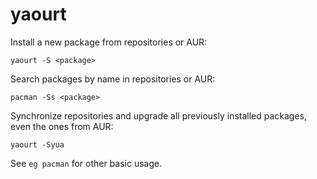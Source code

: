 # yaourt

Install a new package from repositories or AUR:

    yaourt -S <package>

Search packages by name in repositories or AUR:

    pacman -Ss <package>

Synchronize repositories and upgrade all previously installed packages,
even the ones from AUR:

    yaourt -Syua

See `eg pacman` for other basic usage.
